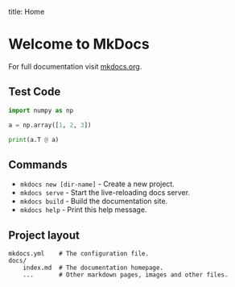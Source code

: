 title: Home


# Welcome to MkDocs

For full documentation visit [mkdocs.org](https://mkdocs.org).
## Test Code

```python hl_lines="3"
import numpy as np

a = np.array([1, 2, 3])

print(a.T @ a)
```

## Commands

* `mkdocs new [dir-name]` - Create a new project.
* `mkdocs serve` - Start the live-reloading docs server.
* `mkdocs build` - Build the documentation site.
* `mkdocs help` - Print this help message.

## Project layout

    mkdocs.yml    # The configuration file.
    docs/
        index.md  # The documentation homepage.
        ...       # Other markdown pages, images and other files.
